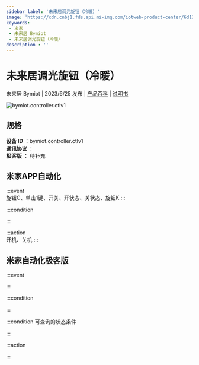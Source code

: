 ```yaml
---
sidebar_label: '未来居调光旋钮（冷暖）'
image: 'https://cdn.cnbj1.fds.api.mi-img.com/iotweb-product-center/6d128c572bc8e78c54f7c7243af9a0d6_1680862741330.png?GalaxyAccessKeyId=AKVGLQWBOVIRQ3XLEW&Expires=9223372036854775807&Signature=+j5b2DI9ZuOmix/gu7YgIupdbx0='
keywords: 
 - 米家
 - 未来居 Bymiot
 - 未来居调光旋钮（冷暖）
description : ''
---
```

# 未来居调光旋钮（冷暖）

未来居 Bymiot | 2023/6/25 发布 | [产品百科](https://home.mi.com/webapp/content/baike/product/index.html?model=bymiot.controller.ctlv1/) | [说明书](https://home.mi.com/views/introduction.html?model=bymiot.controller.ctlv1&region=cn)

![bymiot.controller.ctlv1](https://cdn.cnbj1.fds.api.mi-img.com/iotweb-product-center/6d128c572bc8e78c54f7c7243af9a0d6_1680862741330.png?GalaxyAccessKeyId=AKVGLQWBOVIRQ3XLEW&Expires=9223372036854775807&Signature=+j5b2DI9ZuOmix/gu7YgIupdbx0=)

## 规格  
> 
**设备 ID** ：bymiot.controller.ctlv1  
**通讯协议** ：  
**极客版**  ： 待补充 


## 米家APP自动化  

:::event  
旋钮C、单击1键、开关、开状态、关状态、旋钮K
:::

:::condition  

:::

:::action   
开机、关机
:::

## 米家自动化极客版  

:::event  

:::

:::condition  

:::

:::condition 可查询的状态条件  

:::

:::action  

:::

        
